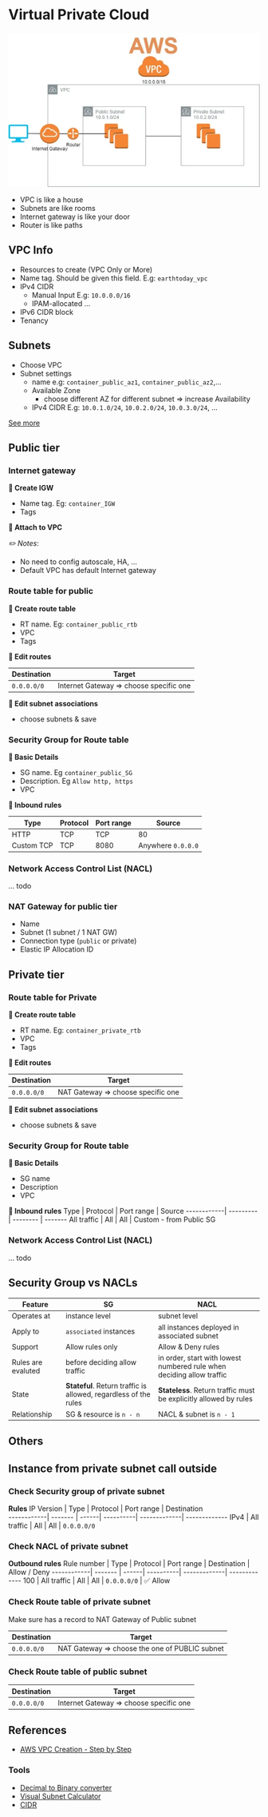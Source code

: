 # Virtual Private Cloud

![vpc](./img/vpc-overview.png)

- VPC is like a house
- Subnets are like rooms
- Internet gateway is like your door
- Router is like paths 

## VPC Info
- Resources to create (VPC Only or More)
- Name tag. Should be given this field. E.g: `earthtoday_vpc`
- IPv4 CIDR
    - Manual Input E.g: `10.0.0.0/16`
    - IPAM-allocated ...
- IPv6 CIDR block
- Tenancy

## Subnets

- Choose VPC
- Subnet settings
    - name e.g: `container_public_az1`, `container_public_az2`,...
    - Available Zone
        - choose different AZ for different subnet => increase Availability
    - IPv4 CIDR E.g: `10.0.1.0/24`, `10.0.2.0/24`, `10.0.3.0/24`, ...

[See more](../network/address.html#subnetting)


## Public tier

### Internet gateway

**🔶 Create IGW**
- Name tag. Eg: `container_IGW`
- Tags

**🔶 Attach to VPC**

*✏️ Notes*: 
- No need to config autoscale, HA, ...
- Default VPC has default Internet gateway

### Route table for public 

**🔶 Create route table**
- RT name. Eg: `container_public_rtb`
- VPC
- Tags

**🔶 Edit routes**

Destination | Target  
------------| ---------
`0.0.0.0/0` | Internet Gateway => choose specific one  

**🔶 Edit subnet associations**
- choose subnets & save


### Security Group for Route table  

**🔹 Basic Details**
- SG name. Eg `container_public_SG`
- Description. Eg `Allow http, https`
- VPC

**🔹 Inbound rules**

Type        | Protocol  | Port range | Source 
------------| --------- | --------   | -------
HTTP | TCP | TCP  | 80   | Anywhere `0.0.0.0` 
Custom TCP | TCP  | 8080 | Anywhere `0.0.0.0` 

### Network Access Control List (NACL)
... todo


### NAT Gateway for public tier
- Name
- Subnet (1 subnet / 1 NAT GW)
- Connection type (`public` or private)
- Elastic IP Allocation ID


## Private tier


### Route table for Private 

**🔶 Create route table**
- RT name. Eg: `container_private_rtb`
- VPC
- Tags

**🔶 Edit routes**

Destination | Target  
------------| ---------
`0.0.0.0/0` | NAT Gateway => choose specific one 

**🔶 Edit subnet associations**
- choose subnets & save

### Security Group for Route table 

**🔹 Basic Details**
- SG name
- Description
- VPC

**🔹 Inbound rules**
Type        | Protocol  | Port range | Source 
------------| --------- | --------   | -------
All traffic | All       | All        | Custom  - from Public SG

### Network Access Control List (NACL)
... todo

## Security Group vs NACLs

Feature | SG    | NACL 
--------| ----- | -------
Operates at | instance level | subnet level
Apply to | `associated` instances | all instances deployed in associated subnet
Support |  Allow rules only | Allow & Deny rules
Rules are evaluted | before deciding allow traffic | in order, start with lowest numbered rule when deciding allow traffic
State | **Stateful**. Return traffic is allowed, regardless of the rules | **Stateless**. Return traffic must be explicitly allowed by rules
Relationship | SG & resource is `n - n`  | NACL & subnet is `n - 1`

## Others

## Instance from private subnet call outside


### Check Security group of private subnet

**Rules**
IP Version | Type | Protocol | Port range | Destination  
------------| ------- | ------| ----------| -------------| -------------
IPv4       | All traffic | All | All | `0.0.0.0/0`

### Check NACL of private subnet

**Outbound rules**
Rule number | Type | Protocol | Port range | Destination  | Allow / Deny 
------------| ------- | ------| ----------| -------------| -------------
100         |  All traffic | All | All     | `0.0.0.0/0`  | ✅ Allow


### Check Route table of private subnet
Make sure has a record to NAT Gateway of Public subnet

Destination | Target  
------------| ---------
`0.0.0.0/0` | NAT Gateway => choose the one of PUBLIC subnet

### Check Route table of public subnet
 
Destination | Target  
------------| ---------
`0.0.0.0/0` | Internet Gateway => choose specific one  


## References
- [AWS VPC Creation - Step by Step](https://dev.to/aws-builders/aws-vpc-creation-step-by-step-1pg7)

### Tools
- [Decimal to Binary converter](https://www.rapidtables.com/convert/number/decimal-to-binary.html)
- [Visual Subnet Calculator](https://www.davidc.net/sites/default/subnets/subnets.html)
- [CIDR](https://cidr.xyz/)
